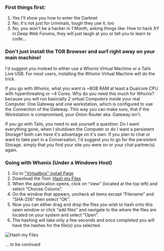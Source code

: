 ### First things first:

1) Yes I'll show you how to enter the Darknet
2) No, it's not just for criminals, tough they use it, too
3) No, you won't be a hacker in 1 Month, asking things like: How to hack XY in Deep Web Forums, they will just laugh at you or tell you to learn to code...

### Don't just install the TOR Browser and surf right away on your main machine!

I'd suggest you instead to either use a Whonix Virtual Machine or a Tails Live USB. For most users, installing the Whonix Virtual  Machine will do the trick.

If you go with Whonix, what you want is ~8GB RAM at least a Dualcore CPU with hyperthreating or ~4 Cores. Why do you need this much for Whonix? because you will run basicially 2 virtual Computers inside your real Computer. One Gateway and one workstation, which is configured to use the Connection of the Gateway. This way you can make sure, that if the Workstation is compromised, your Onion Router aka. Gateway isn't. 

If you go with Tails, you need to ask yourself a question: Do I want everything gone, when I shutdown the Computer or do I want a persistent Storage? both can have it's advantage on it's own. If you plan to chat or want to take part in a Conversation, I'd suggest you to go for the persistent Storage. simply that you find your site you were on or your chat partner(s) again. 


### Going with Whonix (Under a Windows Host)

1) Go to ["Virtualbox" install Page](https://www.virtualbox.org/wiki/Downloads)
2) Download the Tool: [Hash my Files](https://downloads.tomsguide.com/HashMyFiles-,0301-34274.html)
3) When the application opens, click on “view” (located at the top left) and select “Choose Colums”.
4) On the window that appears, uncheck all items except “Filename” and “SHA-256” then select “OK”.
5) Now you can either drag and drop the files you wish to hash onto this open window or click “add files” and navigate to the where the files are located on your system and select “Open”.
6) The hashing will take only a few seconds and once completed you will have the hashes for the file(s) you selected.

![Hash my Files](https://drop.tinfoil-hat.net/file/2MT9mkyubKi3AAQw/El8EfnZUKBZtOAft/blobid1.png)

... to be coninued
